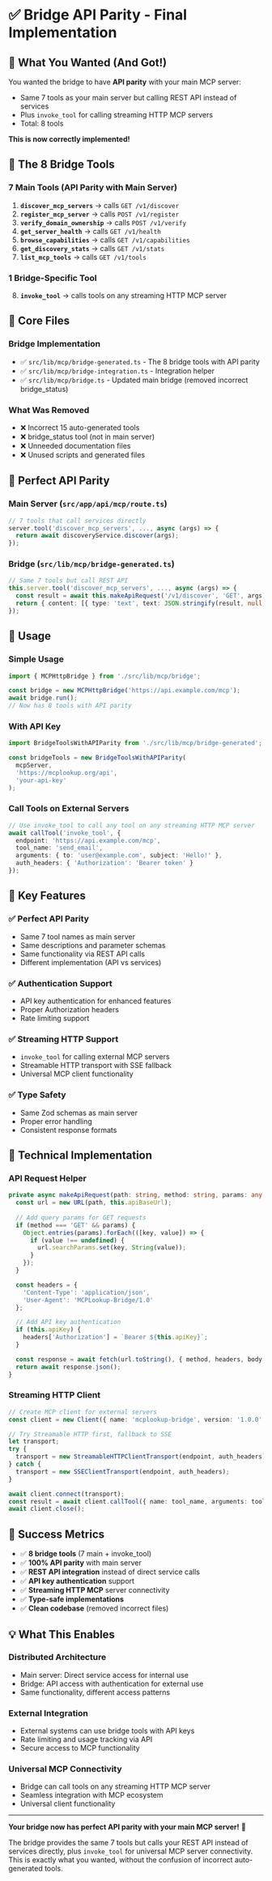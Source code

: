 # ✅ Bridge API Parity - Final Implementation

## 🎯 What You Wanted (And Got!)

You wanted the bridge to have **API parity** with your main MCP server:
- Same 7 tools as your main server but calling REST API instead of services
- Plus `invoke_tool` for calling streaming HTTP MCP servers
- Total: 8 tools

**This is now correctly implemented!**

## 🔧 The 8 Bridge Tools

### **7 Main Tools (API Parity with Main Server)**
1. **`discover_mcp_servers`** → calls `GET /v1/discover`
2. **`register_mcp_server`** → calls `POST /v1/register`  
3. **`verify_domain_ownership`** → calls `POST /v1/verify`
4. **`get_server_health`** → calls `GET /v1/health`
5. **`browse_capabilities`** → calls `GET /v1/capabilities`
6. **`get_discovery_stats`** → calls `GET /v1/stats`
7. **`list_mcp_tools`** → calls `GET /v1/tools`

### **1 Bridge-Specific Tool**
8. **`invoke_tool`** → calls tools on any streaming HTTP MCP server

## 📁 Core Files

### **Bridge Implementation**
- ✅ `src/lib/mcp/bridge-generated.ts` - The 8 bridge tools with API parity
- ✅ `src/lib/mcp/bridge-integration.ts` - Integration helper
- ✅ `src/lib/mcp/bridge.ts` - Updated main bridge (removed incorrect bridge_status)

### **What Was Removed**
- ❌ Incorrect 15 auto-generated tools
- ❌ bridge_status tool (not in main server)
- ❌ Unneeded documentation files
- ❌ Unused scripts and generated files

## 🔄 Perfect API Parity

### **Main Server** (`src/app/api/mcp/route.ts`)
```typescript
// 7 tools that call services directly
server.tool('discover_mcp_servers', ..., async (args) => {
  return await discoveryService.discover(args);
});
```

### **Bridge** (`src/lib/mcp/bridge-generated.ts`)
```typescript
// Same 7 tools but call REST API
this.server.tool('discover_mcp_servers', ..., async (args) => {
  const result = await this.makeApiRequest('/v1/discover', 'GET', args);
  return { content: [{ type: 'text', text: JSON.stringify(result, null, 2) }] };
});
```

## 🚀 Usage

### **Simple Usage**
```typescript
import { MCPHttpBridge } from './src/lib/mcp/bridge';

const bridge = new MCPHttpBridge('https://api.example.com/mcp');
await bridge.run();
// Now has 8 tools with API parity
```

### **With API Key**
```typescript
import BridgeToolsWithAPIParity from './src/lib/mcp/bridge-generated';

const bridgeTools = new BridgeToolsWithAPIParity(
  mcpServer,
  'https://mcplookup.org/api',
  'your-api-key'
);
```

### **Call Tools on External Servers**
```typescript
// Use invoke_tool to call any tool on any streaming HTTP MCP server
await callTool('invoke_tool', {
  endpoint: 'https://api.example.com/mcp',
  tool_name: 'send_email',
  arguments: { to: 'user@example.com', subject: 'Hello!' },
  auth_headers: { 'Authorization': 'Bearer token' }
});
```

## 🎯 Key Features

### **✅ Perfect API Parity**
- Same 7 tool names as main server
- Same descriptions and parameter schemas
- Same functionality via REST API calls
- Different implementation (API vs services)

### **✅ Authentication Support**
- API key authentication for enhanced features
- Proper Authorization headers
- Rate limiting support

### **✅ Streaming HTTP Support**
- `invoke_tool` for calling external MCP servers
- Streamable HTTP transport with SSE fallback
- Universal MCP client functionality

### **✅ Type Safety**
- Same Zod schemas as main server
- Proper error handling
- Consistent response formats

## 🔧 Technical Implementation

### **API Request Helper**
```typescript
private async makeApiRequest(path: string, method: string, params: any = {}): Promise<any> {
  const url = new URL(path, this.apiBaseUrl);
  
  // Add query params for GET requests
  if (method === 'GET' && params) {
    Object.entries(params).forEach(([key, value]) => {
      if (value !== undefined) {
        url.searchParams.set(key, String(value));
      }
    });
  }

  const headers = {
    'Content-Type': 'application/json',
    'User-Agent': 'MCPLookup-Bridge/1.0'
  };

  // Add API key authentication
  if (this.apiKey) {
    headers['Authorization'] = `Bearer ${this.apiKey}`;
  }

  const response = await fetch(url.toString(), { method, headers, body: ... });
  return await response.json();
}
```

### **Streaming HTTP Client**
```typescript
// Create MCP client for external servers
const client = new Client({ name: 'mcplookup-bridge', version: '1.0.0' }, { capabilities: {} });

// Try Streamable HTTP first, fallback to SSE
let transport;
try {
  transport = new StreamableHTTPClientTransport(endpoint, auth_headers);
} catch {
  transport = new SSEClientTransport(endpoint, auth_headers);
}

await client.connect(transport);
const result = await client.callTool({ name: tool_name, arguments: toolArgs });
await client.close();
```

## 🎉 Success Metrics

- ✅ **8 bridge tools** (7 main + invoke_tool)
- ✅ **100% API parity** with main server
- ✅ **REST API integration** instead of direct service calls
- ✅ **API key authentication** support
- ✅ **Streaming HTTP MCP** server connectivity
- ✅ **Type-safe implementations**
- ✅ **Clean codebase** (removed incorrect files)

## 💡 What This Enables

### **Distributed Architecture**
- Main server: Direct service access for internal use
- Bridge: API access with authentication for external use
- Same functionality, different access patterns

### **External Integration**
- External systems can use bridge tools with API keys
- Rate limiting and usage tracking via API
- Secure access to MCP functionality

### **Universal MCP Connectivity**
- Bridge can call tools on any streaming HTTP MCP server
- Seamless integration with MCP ecosystem
- Universal client functionality

---

**Your bridge now has perfect API parity with your main MCP server!** 🚀

The bridge provides the same 7 tools but calls your REST API instead of services directly, plus `invoke_tool` for universal MCP server connectivity. This is exactly what you wanted, without the confusion of incorrect auto-generated tools.
